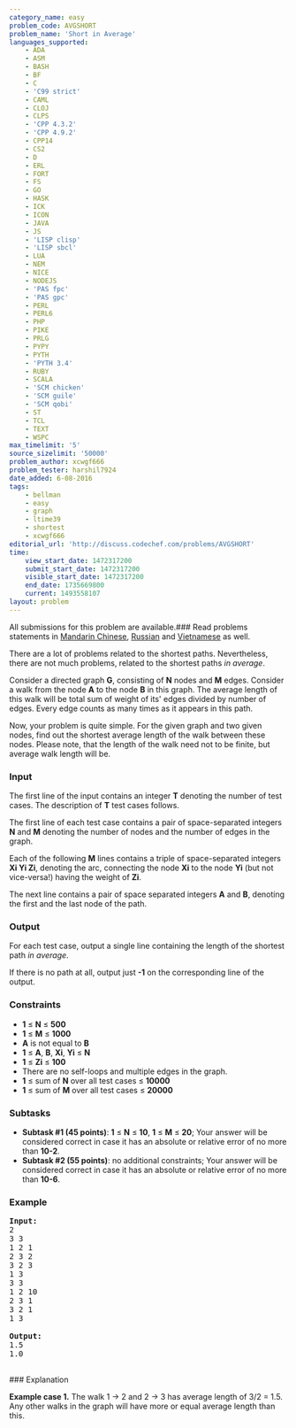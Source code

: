 ```yaml
---
category_name: easy
problem_code: AVGSHORT
problem_name: 'Short in Average'
languages_supported:
    - ADA
    - ASM
    - BASH
    - BF
    - C
    - 'C99 strict'
    - CAML
    - CLOJ
    - CLPS
    - 'CPP 4.3.2'
    - 'CPP 4.9.2'
    - CPP14
    - CS2
    - D
    - ERL
    - FORT
    - FS
    - GO
    - HASK
    - ICK
    - ICON
    - JAVA
    - JS
    - 'LISP clisp'
    - 'LISP sbcl'
    - LUA
    - NEM
    - NICE
    - NODEJS
    - 'PAS fpc'
    - 'PAS gpc'
    - PERL
    - PERL6
    - PHP
    - PIKE
    - PRLG
    - PYPY
    - PYTH
    - 'PYTH 3.4'
    - RUBY
    - SCALA
    - 'SCM chicken'
    - 'SCM guile'
    - 'SCM qobi'
    - ST
    - TCL
    - TEXT
    - WSPC
max_timelimit: '5'
source_sizelimit: '50000'
problem_author: xcwgf666
problem_tester: harshil7924
date_added: 6-08-2016
tags:
    - bellman
    - easy
    - graph
    - ltime39
    - shortest
    - xcwgf666
editorial_url: 'http://discuss.codechef.com/problems/AVGSHORT'
time:
    view_start_date: 1472317200
    submit_start_date: 1472317200
    visible_start_date: 1472317200
    end_date: 1735669800
    current: 1493558107
layout: problem
---
```

All submissions for this problem are available.###  Read problems statements in [Mandarin Chinese](http://www.codechef.com/download/translated/LTIME39/mandarin/AVGSHORT.pdf), [Russian](http://www.codechef.com/download/translated/LTIME39/russian/AVGSHORT.pdf) and [Vietnamese](http://www.codechef.com/download/translated/LTIME39/vietnamese/AVGSHORT.pdf) as well.

There are a lot of problems related to the shortest paths. Nevertheless, there are not much problems, related to the shortest paths _in average_.

Consider a directed graph **G**, consisting of **N** nodes and **M** edges. Consider a walk from the node **A** to the node **B** in this graph. The average length of this walk will be total sum of weight of its' edges divided by number of edges. Every edge counts as many times as it appears in this path.

Now, your problem is quite simple. For the given graph and two given nodes, find out the shortest average length of the walk between these nodes. Please note, that the length of the walk need not to be finite, but average walk length will be.

### Input

The first line of the input contains an integer **T** denoting the number of test cases. The description of **T** test cases follows.

The first line of each test case contains a pair of space-separated integers **N** and **M** denoting the number of nodes and the number of edges in the graph.

Each of the following **M** lines contains a triple of space-separated integers **Xi Yi Zi**, denoting the arc, connecting the node **Xi** to the node **Yi** (but not vice-versa!) having the weight of **Zi**.

The next line contains a pair of space separated integers **A** and **B**, denoting the first and the last node of the path.

### Output

For each test case, output a single line containing the length of the shortest path _in average_.

If there is no path at all, output just **-1** on the corresponding line of the output.

### Constraints

- **1** ≤ **N** ≤ **500**
- **1** ≤ **M** ≤ **1000**
- **A** is not equal to **B**
- **1** ≤ **A**, **B**, **Xi**, **Yi** ≤ **N**
- **1** ≤ **Zi** ≤ **100**
- There are no self-loops and multiple edges in the graph.
- **1** ≤ sum of **N** over all test cases ≤ **10000**
- **1** ≤ sum of **M** over all test cases ≤ **20000**

### Subtasks

- **Subtask #1 (45 points)**: **1** ≤ **N** ≤ **10**, **1** ≤ **M** ≤ **20**; Your answer will be considered correct in case it has an absolute or relative error of no more than **10-2**.
- **Subtask #2 (55 points)**: no additional constraints; Your answer will be considered correct in case it has an absolute or relative error of no more than **10-6**.

### Example

<pre><b>Input:</b>
<tt>2
3 3
1 2 1
2 3 2
3 2 3
1 3
3 3
1 2 10
2 3 1
3 2 1
1 3</tt>

<b>Output:</b>
<tt>1.5
1.0</tt>

</pre>### Explanation
**Example case 1.** The walk 1 -> 2 and 2 -> 3 has average length of 3/2 = 1.5. Any other walks in the graph will have more or equal average length than this.
